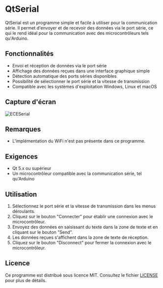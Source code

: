 # QtSerial

QtSerial est un programme simple et facile à utiliser pour la communication série. Il permet d'envoyer et de recevoir des données via le port série, ce qui le rend idéal pour la communication avec des microcontrôleurs tels qu'Arduino.

## Fonctionnalités

* Envoi et réception de données via le port série
* Affichage des données reçues dans une interface graphique simple
* Détection automatique des ports séries disponibles
* Possibilité de sélectionner le port série et la vitesse de transmission
* Compatible avec les systèmes d'exploitation Windows, Linux et macOS

## Capture d'écran

![ECESerial](https://github.com/gabpak/QtSerial/assets/106560023/4c8d9ade-ff28-408e-b288-c9eabdd28bf2)

## Remarques

* L'implémentation du WiFi n'est pas présente dans ce programme.

## Exigences

* Qt 5.x ou supérieur
* Un microcontrôleur compatible avec la communication série, tel qu'Arduino

## Utilisation

1. Sélectionnez le port série et la vitesse de transmission dans les menus déroulants.
2. Cliquez sur le bouton "Connecter" pour établir une connexion avec le microcontrôleur.
3. Envoyez des données en saisissant du texte dans la zone de texte et en cliquant sur le bouton "Send".
4. Les données reçues s'affichent dans la zone de texte de réception.
5. Cliquez sur le bouton "Disconnect" pour fermer la connexion avec le microcontrôleur.

## Licence

Ce programme est distribué sous licence MIT. Consultez le fichier [LICENSE](LICENSE) pour plus de détails.

